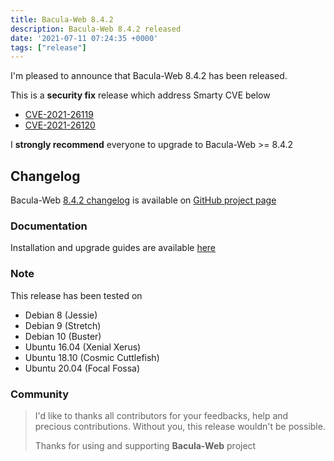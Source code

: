 ```yaml
---
title: Bacula-Web 8.4.2
description: Bacula-Web 8.4.2 released
date: '2021-07-11 07:24:35 +0000'
tags: ["release"]
---
```

I'm pleased to announce that Bacula-Web 8.4.2 has been released.

This is a **security fix** release which address Smarty CVE below

- [CVE-2021-26119](https://www.cvedetails.com/cve/CVE-2021-26119/)
- [CVE-2021-26120](https://www.cvedetails.com/cve/CVE-2021-26120/)

I **strongly recommend** everyone to upgrade to Bacula-Web >= 8.4.2

## Changelog

Bacula-Web [8.4.2 changelog](https://github.com/bacula-web/bacula-web/releases/tag/v8.4.2) is available on [GitHub project page](https://github.com/bacula-web/bacula-web)

### Documentation

Installation and upgrade guides are available [here](http://docs.bacula-web.org/en/latest/)

### Note

This release has been tested on

- Debian 8 (Jessie)
- Debian 9 (Stretch)
- Debian 10 (Buster)
- Ubuntu 16.04 (Xenial Xerus)
- Ubuntu 18.10 (Cosmic Cuttlefish)
- Ubuntu 20.04 (Focal Fossa)

### Community

> I'd like to thanks all contributors for your feedbacks, help and precious contributions.
> Without you, this release wouldn't be possible.
>
> Thanks for using and supporting **Bacula-Web** project